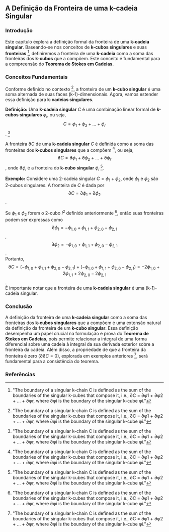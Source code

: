 ## A Definição da Fronteira de uma k-cadeia Singular

### Introdução
Este capítulo explora a definição formal da fronteira de uma **k-cadeia singular**. Baseando-se nos conceitos de **k-cubos singulares** e suas **fronteiras** [^1], definiremos a fronteira de uma **k-cadeia** como a soma das fronteiras dos **k-cubos** que a compõem. Este conceito é fundamental para a compreensão do **Teorema de Stokes em Cadeias**.

### Conceitos Fundamentais
Conforme definido no contexto [^1], a fronteira de um **k-cubo singular** é uma soma alternada de suas faces (k-1)-dimensionais. Agora, vamos estender essa definição para **k-cadeias singulares**.

**Definição:** Uma **k-cadeia singular** $C$ é uma combinação linear formal de **k-cubos singulares** $\phi_i$, ou seja,
$$C = \phi_1 + \phi_2 + ... + \phi_r$$. [^1]

A fronteira $\partial C$ de uma **k-cadeia singular** $C$ é definida como a soma das fronteiras dos **k-cubos singulares** que a compõem [^1], ou seja,
$$\partial C = \partial \phi_1 + \partial \phi_2 + ... + \partial \phi_r$$,
onde $\partial \phi_i$ é a fronteira do **k-cubo singular** $\phi_i$ [^1].

**Exemplo:** Considere uma 2-cadeia singular $C = \phi_1 + \phi_2$, onde $\phi_1$ e $\phi_2$ são 2-cubos singulares. A fronteira de $C$ é dada por
$$\partial C = \partial \phi_1 + \partial \phi_2$$.

Se $\phi_1$ e $\phi_2$ forem o 2-cubo $I^2$ definido anteriormente [^1], então suas fronteiras podem ser expressas como
$$\partial \phi_1 = -\phi_{1,0} + \phi_{1,1} + \phi_{2,0} - \phi_{2,1}$$,
$$\partial \phi_2 = -\phi_{1,0} + \phi_{1,1} + \phi_{2,0} - \phi_{2,1}$$.\
Portanto,
$$\partial C = (-\phi_{1,0} + \phi_{1,1} + \phi_{2,0} - \phi_{2,1}) + (-\phi_{1,0} + \phi_{1,1} + \phi_{2,0} - \phi_{2,1}) = -2\phi_{1,0} + 2\phi_{1,1} + 2\phi_{2,0} - 2\phi_{2,1}$$.\
É importante notar que a fronteira de uma **k-cadeia singular** é uma (k-1)-cadeia singular.

### Conclusão

A definição da fronteira de uma **k-cadeia singular** como a soma das fronteiras dos **k-cubos singulares** que a compõem é uma extensão natural da definição da fronteira de um **k-cubo singular**. Essa definição desempenha um papel crucial na formulação e prova do **Teorema de Stokes em Cadeias**, pois permite relacionar a integral de uma forma diferencial sobre uma cadeia à integral da sua derivada exterior sobre a fronteira da cadeia. Além disso, a propriedade de que a fronteira da fronteira é zero ($\partial \partial C = 0$), explorada em exemplos anteriores [^1], será fundamental para a consistência do teorema.

### Referências
[^1]: "The boundary of a singular k-chain C is defined as the sum of the boundaries of the singular k-cubes that compose it, i.e., ∂C = ∂φ1 + ∂φ2 + ... + ∂φr, where ∂φi is the boundary of the singular k-cube φi."

<!-- END -->